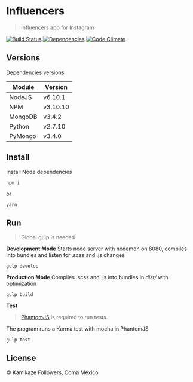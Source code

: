 # Influencers

> Influencers app for Instagram

[![Build Status](https://travis-ci.com/cesargdm/influencers.svg?token=LsXP7nMr91SKiiystJTt&branch=master)](https://travis-ci.com/cesargdm/influencers)
[![Dependencies](https://david-dm.org/cesargdm/influencers.svg)](https://david-dm.org/cesargdm/influencers)
[![Code Climate](https://codeclimate.com/repos/58caa635f63976025900181b/badges/0b14f6e27ed6c2068811/gpa.svg)](https://codeclimate.com/repos/58caa635f63976025900181b/feed)

## Versions

Dependencies versions

| Module   | Version  |
| -------- | -------- |
| NodeJS   | v6.10.1  |
| NPM      | v3.10.10 |
| MongoDB  | v3.4.2   |
| Python   | v2.7.10  |
| PyMongo  | v3.4.0   |

## Install

Install Node dependencies
```
npm i
```
or
```
yarn
```

## Run

> Global gulp is needed

**Development Mode**
Starts node server with nodemon on 8080, compiles into bundles and listen for .scss and .js changes

```
gulp develop
```
**Production Mode**
Compiles .scss and .js into bundles in *dist/* with optimization

```
gulp build
```

**Test**
> [PhantomJS](http://phantomjs.org) is required to run tests.

The program runs a Karma test with mocha in PhantomJS

```
gulp test
```

## License
&copy; Kamikaze Followers, Coma México
